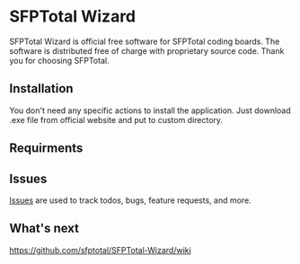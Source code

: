 # SFPTotal Wizard

SFPTotal Wizard is official free software for SFPTotal coding boards.
The software is distributed free of charge with proprietary source code.
Thank you for choosing SFPTotal.

## Installation

You don't need any specific actions to install the application. Just download .exe file from official website and put to custom directory.

## Requirments

## Issues

<a href="https://github.com/sfptotal/SFPTotal-Wizard/issues">Issues</a> are used to track todos, bugs, feature requests, and more.

## What's next

https://github.com/sfptotal/SFPTotal-Wizard/wiki
